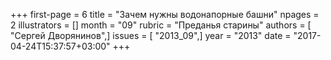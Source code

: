+++
first-page = 6
title = "Зачем нужны водонапорные башни"
npages = 2
illustrators = []
month = "09"
rubric = "Преданья старины"
authors = [ "Сергей Дворянинов",]
issues = [ "2013_09",]
year = "2013"
date = "2017-04-24T15:37:57+03:00"
+++

